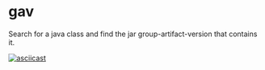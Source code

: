 # gav

Search for a java class and find the jar group-artifact-version that contains it.

[![asciicast](https://asciinema.org/a/237998.svg)](https://asciinema.org/a/237998)

